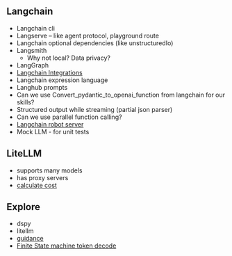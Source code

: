 
## Langchain

- Langchain cli
- Langserve – like agent protocol, playground route
- Langchain optional dependencies (like unstructuredIo)
- Langsmith
  - Why not local? Data privacy?
- LangGraph
- [Langchain Integrations](https://integrations.langchain.com/)
- Langchain expression language
- Langhub prompts
- Can we use Convert_pydantic_to_openai_function from langchain for our skills?
- Structured output while streaming (partial json parser)
- Can we use parallel function calling?
- [Langchain robot server](https://github.com/langchain-ai/langchain/blob/master/libs/langchain/tests/mock_servers/robot/server.py)
- Mock LLM - for unit tests

## LiteLLM
- supports many models
- has proxy servers
- [calculate cost](https://docs.litellm.ai/docs/completion/token_usage)

## Explore
- dspy
- litellm
- [guidance](https://github.com/guidance-ai/guidance)
- [Finite State machine token decode](https://lmsys.org/blog/2024-02-05-compressed-fsm/)

